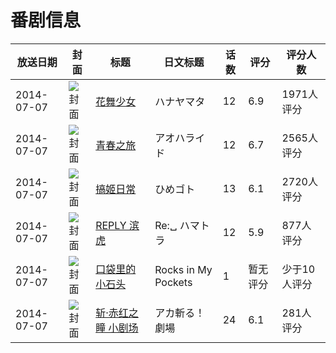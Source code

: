# 番剧信息

|放送日期|封面|标题|日文标题|话数|评分|评分人数|
|---|---|---|---|---|---|---|
|2014-07-07|![封面](https://lain.bgm.tv/pic/cover/c/7e/e9/91222_Lj64Y.jpg)|[花舞少女](https://bangumi.tv/subject/91222)|ハナヤマタ|12|6.9|1971人评分|
|2014-07-07|![封面](https://lain.bgm.tv/pic/cover/c/47/45/92836_YhO4y.jpg)|[青春之旅](https://bangumi.tv/subject/92836)|アオハライド|12|6.7|2565人评分|
|2014-07-07|![封面](https://lain.bgm.tv/pic/cover/c/1c/de/97927_492q0.jpg)|[搞姬日常](https://bangumi.tv/subject/97927)|ひめゴト|13|6.1|2720人评分|
|2014-07-07|![封面](https://lain.bgm.tv/pic/cover/c/38/a0/101322_2baUb.jpg)|[REPLY 滨虎](https://bangumi.tv/subject/101322)|Re:␣ ハマトラ|12|5.9|877人评分|
|2014-07-07|![封面](https://lain.bgm.tv/pic/cover/c/85/0b/147475_HD7qu.jpg)|[口袋里的小石头](https://bangumi.tv/subject/147475)|Rocks in My Pockets|1|暂无评分|少于10人评分|
|2014-07-07|![封面](https://lain.bgm.tv/pic/cover/c/5a/04/192815_XHVwk.jpg)|[斩·赤红之瞳 小剧场](https://bangumi.tv/subject/192815)|アカ斬る！劇場|24|6.1|281人评分|
